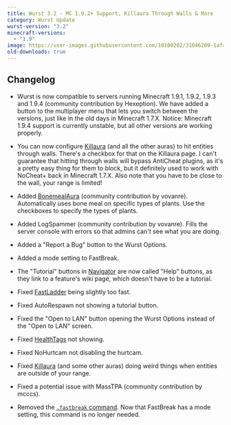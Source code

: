 ```yaml
---
title: Wurst 3.2 - MC 1.9.2+ Support, Killaura Through Walls & More
category: Wurst Update
wurst-version: "3.2"
minecraft-versions:
  - "1.9"
image: https://user-images.githubusercontent.com/10100202/31046209-1af42cc2-a5f5-11e7-845f-3bfe991995a0.jpg
old-downloads: true
---
```

## Changelog

- Wurst is now compatible to servers running Minecraft 1.9.1, 1.9.2, 1.9.3 and 1.9.4 (community contribution by Hexeption). We have added a button to the multiplayer menu that lets you switch between the versions, just like in the old days in Minecraft 1.7.X. Notice: Minecraft 1.9.4 support is currently unstable, but all other versions are working properly.

- You can now configure [Killaura](https://wiki.wurstclient.net/killaura) (and all the other auras) to hit entities through walls. There's a checkbox for that on the Killaura page. I can't guarantee that hitting through walls will bypass AntiCheat plugins, as it's a pretty easy thing for them to block, but it definitely used to work with NoCheat+ back in Minecraft 1.7.X. Also note that you have to be close to the wall, your range is limited!

- Added [BonemealAura](https://wiki.wurstclient.net/bonemealaura) (community contribution by vovanre). Automatically uses bone meal on specific types of plants. Use the checkboxes to specify the types of plants.

- Added LogSpammer (community contribution by vovanre). Fills the server console with errors so that admins can't see what you are doing.

- Added a "Report a Bug" button to the Wurst Options.

- Added a mode setting to FastBreak.

- The "Tutorial" buttons in [Navigator](https://wiki.wurstclient.net/navigator) are now called "Help" buttons, as they link to a feature's wiki page, which doesn't have to be a tutorial.

- Fixed [FastLadder](https://wiki.wurstclient.net/fastladder) being slightly too fast.

- Fixed AutoRespawn not showing a tutorial button.

- Fixed the "Open to LAN" button opening the Wurst Options instead of the "Open to LAN" screen.

- Fixed [HealthTags](https://wiki.wurstclient.net/healthtags) not showing.

- Fixed NoHurtcam not disabling the hurtcam.

- Fixed [Killaura](https://wiki.wurstclient.net/killaura) (and some other auras) doing weird things when entities are outside of your range.

- Fixed a potential issue with MassTPA (community contribution by mcccs).

- Removed the [`.fastbreak` command](/wiki/Commands/fastbreak/). Now that FastBreak has a mode setting, this command is no longer needed.
